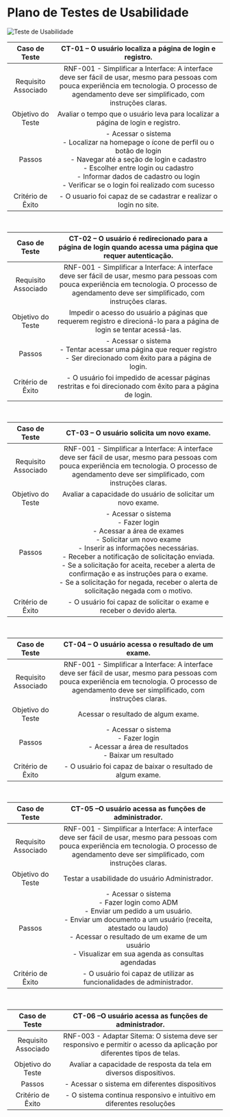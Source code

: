 # Plano de Testes de Usabilidade

![Teste de Usabilidade](https://github.com/ICEI-PUC-Minas-PMV-ADS/pmv-ads-2023-2-e2-proj-int-t7-medcenter/assets/128256600/a0d9079f-4adf-46a7-9d03-862871074e5d)

| **Caso de Teste** 	| **CT-01 – O usuário localiza a página de login e registro.** 	|
|:---:	|:---:	|
|	Requisito Associado 	| RNF-001 - Simplificar a Interface: A interface deve ser fácil de usar, mesmo para pessoas com pouca experiência em tecnologia. O processo de agendamento deve ser simplificado, com instruções claras.  |
| Objetivo do Teste 	| Avaliar o tempo que o usuário leva para localizar a página de login e registro.	|
| Passos 	| - Acessar o sistema <br> - Localizar na homepage o ícone de perfil ou o botão de login <br> - Navegar até a seção de login e cadastro <br> - Escolher entre login ou cadastro <br> - Informar dados de cadastro ou login <br> - Verificar se o login foi realizado com sucesso	|
|Critério de Êxito | - O usuario foi capaz de se cadastrar e realizar o login no site.	|

<br>

| **Caso de Teste** 	| **CT-02 – O usuário é redirecionado para a página de login quando acessa uma página que requer autenticação.** 	|
|:---:	|:---:	|
|	Requisito Associado 	| RNF-001 - Simplificar a Interface: A interface deve ser fácil de usar, mesmo para pessoas com pouca experiência em tecnologia. O processo de agendamento deve ser simplificado, com instruções claras.  |
| Objetivo do Teste 	| Impedir o acesso do usuário a páginas que requerem registro e direcioná-lo para a página de login se tentar acessá-las.	|
| Passos 	| - Acessar o sistema <br> - Tentar acessar uma página que requer registro <br> - Ser direcionado com êxito para a página de login.	|
|Critério de Êxito | - O usuário foi impedido de acessar páginas restritas e foi direcionado com êxito para a página de login.	|

<br>

| **Caso de Teste** 	| **CT-03 – O usuário solicita um novo exame.** 	|
|:---:	|:---:	|
|	Requisito Associado 	| RNF-001 - Simplificar a Interface: A interface deve ser fácil de usar, mesmo para pessoas com pouca experiência em tecnologia. O processo de agendamento deve ser simplificado, com instruções claras.  |
| Objetivo do Teste 	| Avaliar a capacidade do usuário de solicitar um novo exame.	|
| Passos 	| - Acessar o sistema <br> - Fazer login <br> - Acessar a área de exames <br> - Solicitar um novo exame <br>	- Inserir as informações necessárias. <br> - Receber a notificação de solicitação enviada. <br> - Se a solicitação for aceita, receber a alerta de confirmação e as instruções para o exame. <br> - Se a solicitação for negada, receber o alerta de solicitação negada com o motivo. | 
|Critério de Êxito | - O usuário foi capaz de solicitar o exame e receber o devido alerta.	|

<br>

| **Caso de Teste** 	| **CT-04 – O usuário acessa o resultado de um exame.** 	|
|:---:	|:---:	|
|	Requisito Associado 	| RNF-001 - Simplificar a Interface: A interface deve ser fácil de usar, mesmo para pessoas com pouca experiência em tecnologia. O processo de agendamento deve ser simplificado, com instruções claras.  |
| Objetivo do Teste 	| Acessar o resultado de algum exame.	|
| Passos 	| - Acessar o sistema <br> - Fazer login <br> - Acessar a área de resultados <br> - Baixar um resultado <br> | 
|Critério de Êxito | - O usuário foi capaz de baixar o resultado de algum exame.	|

<br>

| **Caso de Teste** 	| **CT-05 –O usuário acessa as funções de administrador.** 	|
|:---:	|:---:	|
|	Requisito Associado 	| RNF-001 - Simplificar a Interface: A interface deve ser fácil de usar, mesmo para pessoas com pouca experiência em tecnologia. O processo de agendamento deve ser simplificado, com instruções claras.  |
| Objetivo do Teste 	| Testar a usabilidade do usuário Administrador.	|
| Passos 	| - Acessar o sistema <br> - Fazer login como ADM <br> - Enviar um pedido a um usuário. <br> - Enviar um documento a um usuário (receita, atestado ou laudo) <br> - Acessar o resultado de um exame de um usuário <br> - Visualizar em sua agenda as consultas agendadas | 
|Critério de Êxito | - O usuário foi capaz de utilizar as funcionalidades de administrador.	|

<br>

| **Caso de Teste** 	| **CT-06 –O usuário acessa as funções de administrador.** 	|
|:---:	|:---:	|
|	Requisito Associado 	| RNF-003 - Adaptar Sitema: O sistema deve ser responsivo e permitir o acesso da aplicação por diferentes tipos de telas.  |
| Objetivo do Teste 	| Avaliar a capacidade de resposta da tela em diversos dispositivos.	|
| Passos 	| - Acessar o sistema em diferentes dispositivos | 
|Critério de Êxito | - O sistema continua responsivo e intuitivo em diferentes resoluções|

